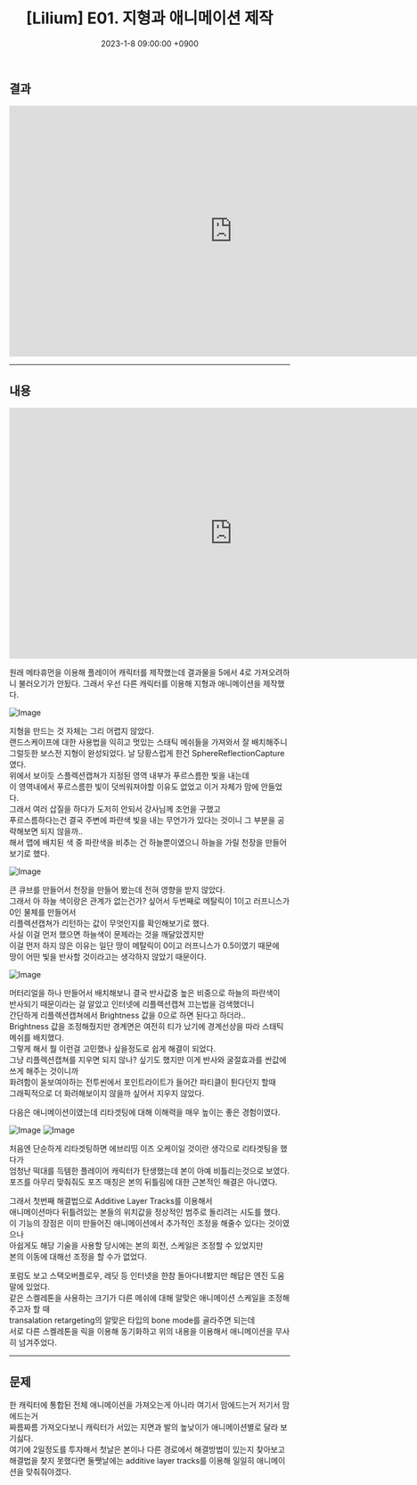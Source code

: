 ﻿---
title: "[Lilium] E01. 지형과 애니메이션 제작"
date: 2023-1-8 09:00:00 +0900
categories: [Development, Lilium]
tags: [Lilium]
---

## 결과
<iframe width="800" height="450" src="https://www.youtube.com/embed/IbMfw77vzhQ" frameborder="0" allow="accelerometer; autoplay; encrypted-media; gyroscope; picture-in-picture" allowfullscreen></iframe>

---

## 내용
<iframe width="800" height="450" src="https://www.youtube.com/embed/JG3-7BCWqOE" frameborder="0" allow="accelerometer; autoplay; encrypted-media; gyroscope; picture-in-picture" allowfullscreen></iframe>

원래 메타휴먼을 이용해 플레이어 캐릭터를 제작했는데 결과물을 5에서 4로 가져오려하니 불러오기가 안됬다. 그래서 우선 다른 캐릭터를 이용해 지형과 애니메이션을 제작했다.

![Image](https://user-images.githubusercontent.com/52897037/210953351-dd4c8850-72a0-4392-b88e-a2327b6c7fba.PNG)

지형을 만드는 것 자체는 그리 어렵지 않았다.<br/>
랜드스케이프에 대한 사용법을 익히고 멋있는 스태틱 메쉬들을 가져와서 잘 배치해주니<br/>
그럴듯한 보스전 지형이 완성되었다. 날 당황스럽게 한건 SphereReflectionCapture 였다.<br/>
위에서 보이듯 스플렉션캡쳐가 지정된 영역 내부가 푸르스름한 빛을 내는데<br/>
이 영역내에서 푸르스름한 빛이 덧씌워져야할 이유도 없었고 이거 자체가 맘에 안들었다.<br/>
그래서 여러 삽질을 하다가 도저히 안되서 강사님께 조언을 구했고<br/>
푸르스름하다는건 결국 주변에 파란색 빛을 내는 무언가가 있다는 것이니 그 부분을 공략해보면 되지 않을까..<br/>
해서 맵에 배치된 색 중 파란색을 비추는 건 하늘뿐이였으니 하늘을 가릴 천장을 만들어보기로 했다.

![Image](https://user-images.githubusercontent.com/52897037/211180105-734742ea-ebb9-42d9-a69a-75c9725a362f.PNG)

큰 큐브를 만들어서 천장을 만들어 봤는데 전혀 영향을 받지 않았다.<br/>
그래서 아 하늘 색이랑은 관계가 없는건가? 싶어서 두번째로 메탈릭이 1이고 러프니스가 0인 물체를 만들어서<br/>
리플렉션캡쳐가 리턴하는 값이 무엇인지를 확인해보기로 했다.<br/>
사실 이걸 먼저 했으면 하늘색이 문제라는 것을 깨달았겠지만<br/>
이걸 먼저 하지 않은 이유는 일단 땅이 메탈릭이 0이고 러프니스가 0.5이였기 때문에<br/>
땅이 어떤 빛을 반사할 것이라고는 생각하지 않았기 때문이다.

![Image](https://user-images.githubusercontent.com/52897037/211180331-2fc3469a-0db4-46a1-957f-22197fbb82f8.PNG)

머터리얼을 하나 만들어서 배치해보니 결국 반사값중 높은 비중으로 하늘의 파란색이<br/>
반사되기 때문이라는 걸 알았고 인터넷에 리플렉션캡쳐 끄는법을 검색했더니<br/>
간단하게 리플렉션캡쳐에서 Brightness 값을 0으로 하면 된다고 하더라..<br/>
Brightness 값을 조정해줬지만 경계면은 여전히 티가 났기에 경계선상을 따라 스태틱 메쉬를 배치했다.<br/>
그렇게 해서 뭘 이런걸 고민했나 싶을정도로 쉽게 해결이 되었다.<br/>
그냥 리플렉션캡쳐를 지우면 되지 않나? 싶기도 했지만 이게 반사와 굴절효과를 싼값에 쓰게 해주는 것이니까<br/>
화려함이 돋보여야하는 전투씬에서 포인트라이트가 들어간 파티클이 튄다던지 할때<br/>
그래픽적으로 더 화려해보이지 않을까 싶어서 지우지 않았다.

다음은 애니메이션이였는데 리타겟팅에 대해 이해력을 매우 높이는 좋은 경험이였다.

![Image](https://user-images.githubusercontent.com/52897037/211180762-591ca011-edcb-41c8-b663-5e62ad248d46.PNG)
![Image](https://user-images.githubusercontent.com/52897037/211180861-93c1ad39-1edf-4b99-bb5a-11535ed90408.PNG)

처음엔 단순하게 리타겟팅하면 에브리띵 이즈 오케이일 것이란 생각으로 리타겟팅을 했다가<br/>
엄청난 떡대를 득템한 플레이어 캐릭터가 탄생했는데 본이 아예 비틀리는것으로 보였다.<br/>
포즈를 아무리 맞춰줘도 포즈 매칭은 본의 뒤틀림에 대한 근본적인 해결은 아니였다.

그래서 첫번째 해결법으로 Additive Layer Tracks를 이용해서<br/>
애니메이션마다 뒤틀려있는 본들의 위치값을 정상적인 범주로 돌리려는 시도를 했다.<br/>
이 기능의 장점은 이미 만들어진 애니메이션에서 추가적인 조정을 해줄수 있다는 것이였으나<br/>
아쉽게도 해당 기술을 사용할 당시에는 본의 회전, 스케일은 조정할 수 있었지만<br/>
본의 이동에 대해선 조정을 할 수가 없었다.

포럼도 보고 스택오버플로우, 레딧 등 인터넷을 한참 돌아다녀봤지만 해답은 엔진 도움말에 있었다.<br/>
같은 스켈레톤을 사용하는 크기가 다른 메쉬에 대해 알맞은 애니메이션 스케일을 조정해주고자 할 때<br/>
transalation retargeting의 알맞은 타입의 bone mode를 골라주면 되는데<br/>
서로 다른 스켈레톤을 릭을 이용해 동기화하고 위의 내용을 이용해서 애니메이션을 무사히 넘겨주었다.

---

## 문제

한 캐릭터에 통합된 전체 애니메이션을 가져오는게 아니라 여기서 맘에드는거 저기서 맘에드는거<br/>
짜름짜름 가져오다보니 캐릭터가 서있는 지면과 발의 높낮이가 애니메이션별로 달라 보기싫다.<br/>
여기에 2일정도를 투자해서 첫날은 본이나 다른 경로에서 해결방법이 있는지 찾아보고<br/>
해결법을 찾지 못했다면 둘쨋날에는 additive layer tracks를 이용해 일일히 애니메이션을 맞춰줘야겠다.